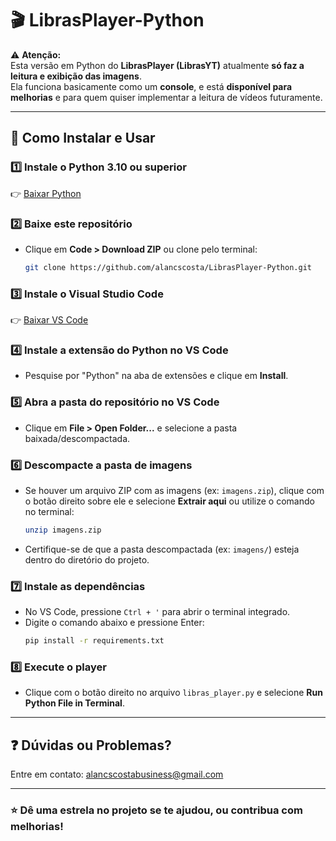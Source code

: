 # 🎬 LibrasPlayer-Python

⚠️ **Atenção:**  
Esta versão em Python do **LibrasPlayer (LibrasYT)** atualmente **só faz a leitura e exibição das imagens**.  
Ela funciona basicamente como um **console**, e está **disponível para melhorias** e para quem quiser implementar a leitura de vídeos futuramente.

---

## 🚀 Como Instalar e Usar

### 1️⃣ Instale o Python 3.10 ou superior  
👉 [Baixar Python](https://www.python.org/downloads/)

### 2️⃣ Baixe este repositório  
- Clique em **Code > Download ZIP** ou clone pelo terminal:
  ```bash
  git clone https://github.com/alancscosta/LibrasPlayer-Python.git
  ```

### 3️⃣ Instale o Visual Studio Code  
👉 [Baixar VS Code](https://code.visualstudio.com/)

### 4️⃣ Instale a extensão do Python no VS Code  
- Pesquise por "Python" na aba de extensões e clique em **Install**.

### 5️⃣ Abra a pasta do repositório no VS Code  
- Clique em **File > Open Folder...** e selecione a pasta baixada/descompactada.

### 6️⃣ Descompacte a pasta de imagens  
- Se houver um arquivo ZIP com as imagens (ex: `imagens.zip`), clique com o botão direito sobre ele e selecione **Extrair aqui** ou utilize o comando no terminal:
  ```bash
  unzip imagens.zip
  ```
- Certifique-se de que a pasta descompactada (ex: `imagens/`) esteja dentro do diretório do projeto.

### 7️⃣ Instale as dependências  
- No VS Code, pressione `Ctrl + '` para abrir o terminal integrado.
- Digite o comando abaixo e pressione Enter:
  ```bash
  pip install -r requirements.txt
  ```

### 8️⃣ Execute o player  
- Clique com o botão direito no arquivo `libras_player.py` e selecione **Run Python File in Terminal**.

---

## ❓ Dúvidas ou Problemas?

Entre em contato: [alancscostabusiness@gmail.com](mailto:alancscostabusiness@gmail.com)

---

### ⭐ Dê uma estrela no projeto se te ajudou, ou contribua com melhorias!
